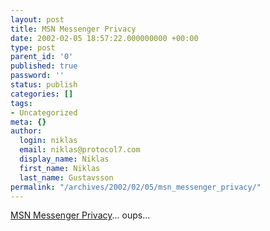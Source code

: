 ```yaml
---
layout: post
title: MSN Messenger Privacy
date: 2002-02-05 18:57:22.000000000 +00:00
type: post
parent_id: '0'
published: true
password: ''
status: publish
categories: []
tags:
- Uncategorized
meta: {}
author:
  login: niklas
  email: niklas@protocol7.com
  display_name: Niklas
  first_name: Niklas
  last_name: Gustavsson
permalink: "/archives/2002/02/05/msn_messenger_privacy/"
---
```

[MSN Messenger Privacy](http://raburton.members.easyspace.com/msn/)... oups...

